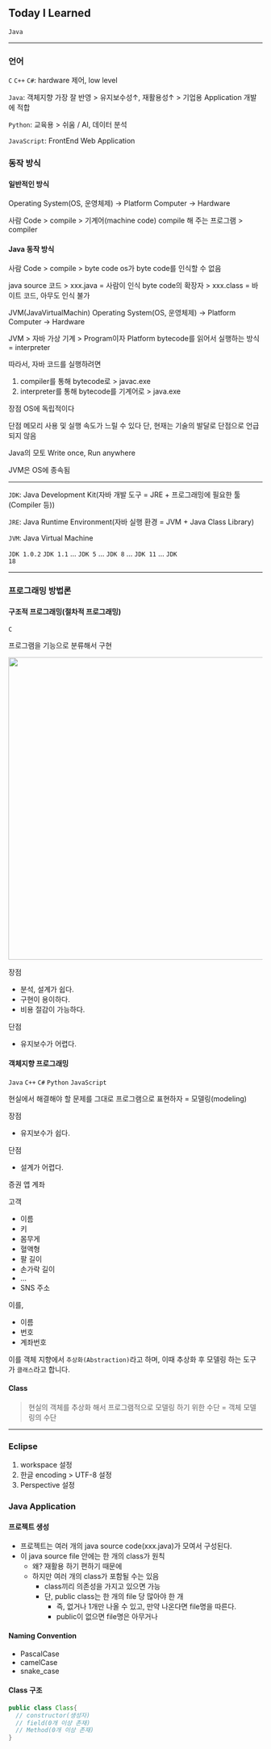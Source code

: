 ## Today I Learned

<code>Java</code>

---

### 언어

<code>C</code> <code>C++</code> <code>C#</code>: hardware 제어, low level

<code>Java</code>: 객체지향 가장 잘 반영 > 유지보수성↑, 재활용성↑ > 기업용 Application 개발에 적합

<code>Python</code>: 교육용 > 쉬움 / AI, 데이터 분석

<code>JavaScript</code>: FrontEnd Web Application

### 동작 방식

#### 일반적인 방식

Operating System(OS, 운영체제) → Platform
Computer → Hardware

사람 Code > compile  > 기계어(machine code)
compile 해 주는 프로그램 > compiler

#### Java 동작 방식

사람 Code > compile  > byte code
os가 byte code를 인식할 수 없음

java source 코드 > xxx.java = 사람이 인식
byte code의 확장자 > xxx.class = 바이트 코드, 아무도 인식 불가

JVM(JavaVirtualMachin)
Operating System(OS, 운영체제) → Platform
Computer → Hardware

JVM > 자바 가상 기계 > Program이자 Platform
bytecode를 읽어서 실행하는 방식 = interpreter

따라서, 자바 코드를 실행하려면
1. compiler를 통해 bytecode로 > javac.exe
2. interpreter를 통해 bytecode를 기계어로 > java.exe

장점
OS에 독립적이다

단점
메모리 사용 및 실행 속도가 느릴 수 있다
단, 현재는 기술의 발달로 단점으로 언급되지 않음

Java의 모토
Write once, Run anywhere

JVM은 OS에 종속됨

---

<code>JDK</code>: Java Development Kit(자바 개발 도구 = JRE + 프로그래밍에 필요한 툴(Compiler 등))

<code>JRE</code>: Java Runtime Environment(자바 실행 환경 = JVM + Java Class Library)

<code>JVM</code>: Java Virtual Machine

<code>JDK 1.0.2</code> <code>JDK 1.1</code> ... <code>JDK 5</code> ... <code>JDK 8</code> ... <code>JDK 11</code> ... <code>JDK 18</code>

---

### 프로그래밍 방법론

#### 구조적 프로그래밍(절차적 프로그래밍)
<code>C</code>

프로그램을 기능으로 분류해서 구현

<img src='https://user-images.githubusercontent.com/85447054/204209051-b06b678f-28ef-479b-8bc3-b81d375f1640.png' width='600' />

장점
- 분석, 설계가 쉽다.
- 구현이 용이하다.
- 비용 절감이 가능하다.

단점
- 유지보수가 어렵다.

#### 객체지향 프로그래밍
<code>Java</code> <code>C++</code> <code>C#</code> <code>Python</code> <code>JavaScript</code>

현실에서 해결해야 할 문제를 그대로 프로그램으로 표현하자 = 모델링(modeling)

장점
- 유지보수가 쉽다.

단점
- 설계가 어렵다.

증권 앱
계좌

고객
- 이름
- 키
- 몸무게
- 혈액형
- 팔 길이
- 손가락 길이
- ...
- SNS 주소

이를,
- 이름
- 번호
- 계좌번호

이를 객체 지향에서 <code>추상화(Abstraction)</code>라고 하며, 이때 추상화 후 모델링 하는 도구가 <code>클래스</code>라고 합니다.

#### Class 
> 현실의 객체를 추상화 해서 프로그램적으로 모델링 하기 위한 수단 = 객체 모델링의 수단

---

### Eclipse

1. workspace 설정
2. 한글 encoding > UTF-8 설정
3. Perspective 설정

### Java Application

#### 프로젝트 생성
- 프로젝트는 여러 개의 java source code(xxx.java)가 모여서 구성된다.
- 이 java source file 안에는 한 개의 class가 원칙
  - 왜? 재활용 하기 편하기 때문에
  - 하지만 여러 개의 class가 포함될 수는 있음
    - class끼리 의존성을 가지고 있으면 가능
    - 단, public class는 한 개의 file 당 많아야 한 개
      - 즉, 없거나 1개만 나올 수 있고, 만약 나온다면 file명을 따른다.
      - public이 없으면 file명은 아무거나

#### Naming Convention
- PascalCase
- camelCase
- snake_case

#### Class 구조
```java
public class Class{
  // constructor(생성자)
  // field(0개 이상 존재)
  // Method(0개 이상 존재)
}

```
